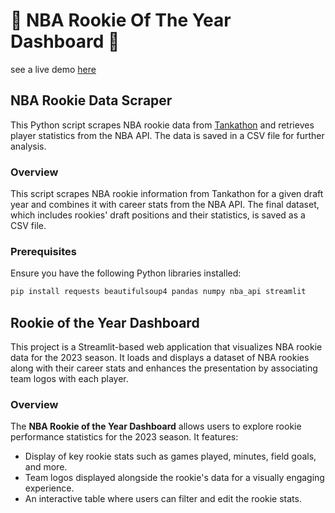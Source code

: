 # :basketball: NBA Rookie Of The Year Dashboard :basketball:
see a live demo [here](https://roty-dashboard.streamlit.app/) 

## NBA Rookie Data Scraper

This Python script scrapes NBA rookie data from [Tankathon](https://www.tankathon.com) and retrieves player statistics from the NBA API. The data is saved in a CSV file for further analysis.

### Overview

This script scrapes NBA rookie information from Tankathon for a given draft year and combines it with career stats from the NBA API. The final dataset, which includes rookies' draft positions and their statistics, is saved as a CSV file.

### Prerequisites

Ensure you have the following Python libraries installed:

```bash
pip install requests beautifulsoup4 pandas numpy nba_api streamlit
```

## Rookie of the Year Dashboard
This project is a Streamlit-based web application that visualizes NBA rookie data for the 2023 season. It loads and displays a dataset of NBA rookies along with their career stats and enhances the presentation by associating team logos with each player.
### Overview

The **NBA Rookie of the Year Dashboard** allows users to explore rookie performance statistics for the 2023 season. It features:

- Display of key rookie stats such as games played, minutes, field goals, and more.
- Team logos displayed alongside the rookie's data for a visually engaging experience.
- An interactive table where users can filter and edit the rookie stats.
